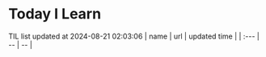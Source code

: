 # Today I Learn 
TIL list updated at 2024-08-21 02:03:06
| name | url | updated time |
| :--- | -- | -- |
